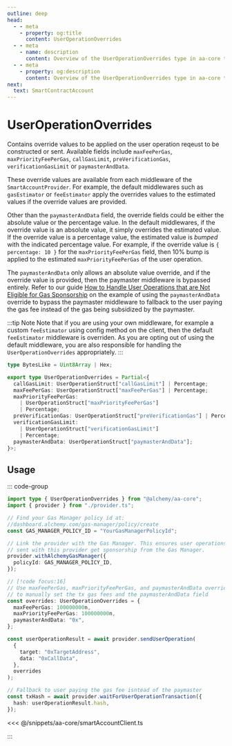 ```yaml
---
outline: deep
head:
  - - meta
    - property: og:title
      content: UserOperationOverrides
  - - meta
    - name: description
      content: Overview of the UserOperationOverrides type in aa-core types
  - - meta
    - property: og:description
      content: Overview of the UserOperationOverrides type in aa-core types
next:
  text: SmartContractAccount
---
```


# UserOperationOverrides

Contains override values to be applied on the user operation reqeust to be constructed or sent. Available fields include `maxFeePerGas`, `maxPriorityFeePerGas`, `callGasLimit`, `preVerificationGas`, `verificationGasLimit` or `paymasterAndData`.

These override values are available from each middleware of the `SmartAccountProvider`. For example, the default middlewares such as `gasEstimator` or `feeEstimator` apply the overrides values to the estimated values if the override values are provided.

Other than the `paymasterAndData` field, the override fields could be either the absolute value or the percentage value. In the default middlewares, if the override value is an absolute value, it simply overrides the estimated value. If the override value is a percentage value, the estimated value is _bumped_ with the indicated percentage value. For example, if the override value is `{ percentage: 10 }` for the `maxPriorityFeePerGas` field, then 10% bump is applied to the estimated `maxPriorityFeePerGas` of the user operation.

The `paymasterAndData` only allows an absolute value override, and if the override value is provided, then the paymaster middleware is bypassed entirely. Refer to our guide [How to Handle User Operations that are Not Eligible for Gas Sponsorship](/using-smart-accounts/sponsoring-gas/checking-eligibility.md) on the example of using the `paymasterAndData` override to bypass the paymaster middleware to fallback to the user paying the gas fee instead of the gas being subsidized by the paymaster.

:::tip Note
Note that if you are using your own middleware, for example a custom `feeEstimator` using config method on the client, then the default `feeEstimator` middleware is overriden. As you are opting out of using the default middleware, you are also responsible for handling the `UserOperationOverrides` appropriately.
:::

```ts
type BytesLike = Uint8Array | Hex;

export type UserOperationOverrides = Partial<{
  callGasLimit: UserOperationStruct["callGasLimit"] | Percentage;
  maxFeePerGas: UserOperationStruct["maxFeePerGas"] | Percentage;
  maxPriorityFeePerGas:
    | UserOperationStruct["maxPriorityFeePerGas"]
    | Percentage;
  preVerificationGas: UserOperationStruct["preVerificationGas"] | Percentage;
  verificationGasLimit:
    | UserOperationStruct["verificationGasLimit"]
    | Percentage;
  paymasterAndData: UserOperationStruct["paymasterAndData"];
}>;
```

## Usage

::: code-group

```ts [user-operation-override.ts]
import type { UserOperationOverrides } from "@alchemy/aa-core";
import { provider } from "./provider.ts";

// Find your Gas Manager policy id at:
//dashboard.alchemy.com/gas-manager/policy/create
const GAS_MANAGER_POLICY_ID = "YourGasManagerPolicyId";

// Link the provider with the Gas Manager. This ensures user operations
// sent with this provider get sponsorship from the Gas Manager.
provider.withAlchemyGasManager({
  policyId: GAS_MANAGER_POLICY_ID,
});

// [!code focus:16]
// Use maxFeePerGas, maxPriorityFeePerGas, and paymasterAndData override
// to manually set the tx gas fees and the paymasterAndData field
const overrides: UserOperationOverrides = {
  maxFeePerGas: 100000000n,
  maxPriorityFeePerGas: 100000000n,
  paymasterAndData: "0x",
};

const userOperationResult = await provider.sendUserOperation(
  {
    target: "0xTargetAddress",
    data: "0xCallData",
  },
  overrides
);

// Fallback to user paying the gas fee isntead of the paymaster
const txHash = await provider.waitForUserOperationTransaction({
  hash: userOperationResult.hash,
});
```

<<< @/snippets/aa-core/smartAccountClient.ts

:::
